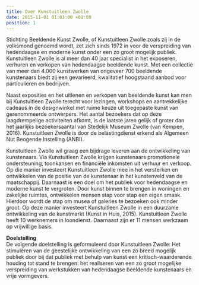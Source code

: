 ```yaml
---
title: Over Kunstuitleen Zwolle
date: 2015-11-01 01:03:00 +01:00
position: 1
---
```


Stichting Beeldende Kunst Zwolle, of Kunstuitleen Zwolle zoals zij in de volksmond genoemd wordt, zet zich sinds 1972 in voor de verspreiding van hedendaagse en moderne kunst onder een zo groot mogelijk publiek. Kunstuitleen Zwolle is al meer dan 40 jaar specialist in het exposeren, verhuren en verkopen van hedendaagse beeldende kunst. Met een collectie van meer dan 4.000 kunstwerken van ongeveer 700 beeldende kunstenaars biedt zij een gevarieerd, kwalitatief hoogstaand aanbod voor particulieren en bedrijven. 

Naast exposities en het uitlenen en verkopen van beeldende kunst kan men bij Kunstuitleen Zwolle terecht voor lezingen, workshops en aantrekkelijke cadeaus in de designwinkel met ruime keuze uit toegepaste kunst van gerenommeerde ontwerpers. Het aantal bezoekers dat op deze laagdrempelige activiteiten afkomt, is de laatste jaren gelijk of groter dan het jaarlijks bezoekersaantal van Stedelijk Museum Zwolle (van Kempen, 2016). Kunstuitleen Zwolle is door de belastingdienst erkend als Algemeen Nut Beogende Instelling (ANBI).

Kunstuitleen Zwolle wil graag een bijdrage leveren aan de ontwikkeling van kunstenaars. Via Kunstuitleen Zwolle krijgen kunstenaars promotionele ondersteuning, toonkansen en financiële inkomsten uit verhuur en verkoop. Op die manier investeert Kunstuitleen Zwolle mee in het versterken en ontwikkelen van de positie van de kunstenaar in het kunstenveld van de maatschappij. Daarnaast is een doel om het publiek voor hedendaagse en moderne kunst te vergroten. Door kunst binnen te brengen in woningen en zakelijke ruimtes, ontwikkelen mensen stap voor stap een eigen smaak. Hierdoor wordt de stap om musea of galeries te bezoeken ook minder groot. Op deze manier investeert Kunstuitleen Zwolle in een duurzame ontwikkeling van de kunstmarkt (Kunst in Huis, 2015). 
Kunstuitleen Zwolle heeft 10 werknemers in loondienst. Daarnaast zijn er 11 mensen werkzaam op vrijwillige basis.

**Doelstelling** <br/>
De volgende doelstelling is geformuleerd door Kunstuitleen Zwolle:
Het stimuleren van de geestelijke ontwikkeling van een zo breed mogelijk publiek door bij dat publiek met behulp van kunst een kritisch-waarderende houding tot stand te brengen: het realiseren van een zo groot mogelijke verspreiding van werkstukken van hedendaagse beeldende kunstenaars en vrije vormgevers. 
